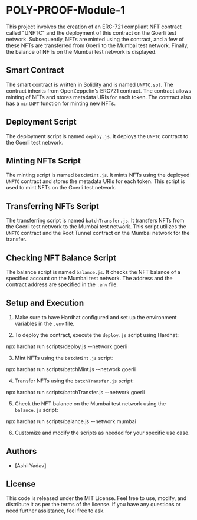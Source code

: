 # POLY-PROOF-Module-1

This project involves the creation of an ERC-721 compliant NFT contract called "UNFTC" and the deployment of this contract on the Goerli test network. Subsequently, NFTs are minted using the contract, and a few of these NFTs are transferred from Goerli to the Mumbai test network. Finally, the balance of NFTs on the Mumbai test network is displayed.

## Smart Contract

The smart contract is written in Solidity and is named `UNFTC.sol`. The contract inherits from OpenZeppelin's ERC721 contract. The contract allows minting of NFTs and stores metadata URIs for each token. The contract also has a `mintNFT` function for minting new NFTs.

## Deployment Script

The deployment script is named `deploy.js`. It deploys the `UNFTC` contract to the Goerli test network.

## Minting NFTs Script

The minting script is named `batchMint.js`. It mints NFTs using the deployed `UNFTC` contract and stores the metadata URIs for each token. This script is used to mint NFTs on the Goerli test network.

## Transferring NFTs Script

The transferring script is named `batchTransfer.js`. It transfers NFTs from the Goerli test network to the Mumbai test network. This script utilizes the `UNFTC` contract and the Root Tunnel contract on the Mumbai network for the transfer.

## Checking NFT Balance Script

The balance script is named `balance.js`. It checks the NFT balance of a specified account on the Mumbai test network. The address and the contract address are specified in the `.env` file.

## Setup and Execution

1. Make sure to have Hardhat configured and set up the environment variables in the `.env` file.

2. To deploy the contract, execute the `deploy.js` script using Hardhat:


npx hardhat run scripts/deploy.js --network goerli


3. Mint NFTs using the `batchMint.js` script:


npx hardhat run scripts/batchMint.js --network goerli


4. Transfer NFTs using the `batchTransfer.js` script:


npx hardhat run scripts/batchTransfer.js --network goerli


5. Check the NFT balance on the Mumbai test network using the `balance.js` script:


npx hardhat run scripts/balance.js --network mumbai


6. Customize and modify the scripts as needed for your specific use case.

## Authors

- [Ashi-Yadav]

## License

This code is released under the MIT License. Feel free to use, modify, and distribute it as per the terms of the license. If you have any questions or need further assistance, feel free to ask.
